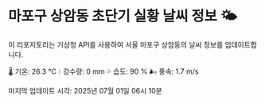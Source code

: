 
# 마포구 상암동 초단기 실황 날씨 정보 🌤️

이 리포지토리는 기상청 API를 사용하여 서울 마포구 상암동의 날씨 정보를 업데이트합니다. 

🌡️ 기온: 26.3 ℃
💧 강수량: 0 mm
💦 습도: 90 %
🌬️ 풍속: 1.7 m/s

마지막 업데이트 시각: 2025년 07월 01일 06시 10분    
